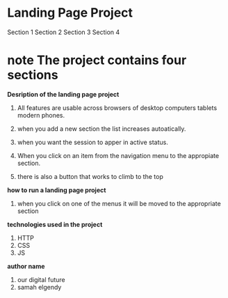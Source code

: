 # Landing Page Project
 Section 1 
 Section 2
 Section 3
 Section 4


# note The project contains four sections

**Desription of the landing page project**
1. All features are usable across browsers of desktop computers tablets    modern phones.

2. when you add a new section the list increases autoatically.

3. when you want the session to apper in active status.

 5. When you click on an item from the navigation menu to the appropiate section. 
 6. there is also a button that works to climb to the top

 **how to run a landing page project** 

1. when you click on one of the menus it will be moved to the appropriate section

**technologies used in the project**
1. HTTP
 2. CSS
3. JS

**author name**
 1. our digital future
 2. samah elgendy